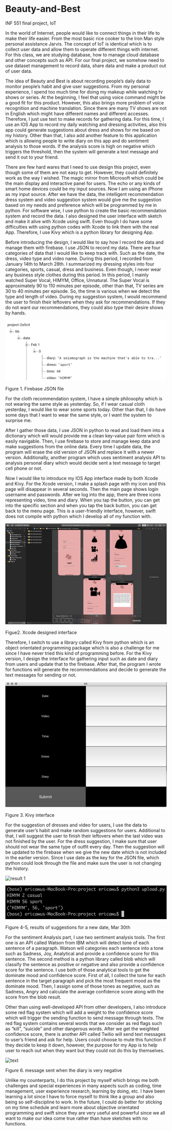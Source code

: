 # Beauty-and-Best
INF 551 final project, IoT



In the world of Internet, people would like to connect things in their life to make their life easier. From the most basic rice cooker to the Iron Man style personal assistance Jarvis. The concept of IoT is identical which is to collect user data and allow them to operate different things with internet. For this class, we are studying database, how to manage cloud database and other concepts such as API. For our final project, we somehow need to use dataset management to record data, share data and make a product out of user data.

The idea of Beauty and Best is about recording people’s daily data to monitor people’s habit and give user suggestions. From my personal experience, I spend too much time for doing my makeup while watching tv shows or series. At the beginning, I feel that using voice command might be a good fit for this product. However, this also brings more problem of voice recognition and machine translation. Since there are many TV shows are not in English which might have different names and different accesses. Therefore, I just use text to make records for gathering data. For this time, I use an IOS App to record my daily watching and dressing activities, also this app could generate suggestions about dress and shows for me based on my history. Other than that, I also add another feature to this application which is allowing people to write diary on this app and do sentiment analysis to those words. If the analysis score is high on negative which triggers the threshold, then the system will generate a text message and send it out to your friend. 

There are few hard wares that I need to use design this project, even though some of them are not easy to get. However, they could definitely work as the way I wished. The magic mirror from Microsoft which could be the main display and interactive panel for users. The echo or any kinds of smart home devices could be my input sources. Now I am using an iPhone as my input source. After we have the data, the intelligent recommendation dress system and video suggestion system would give me the suggestion based on my needs and preference which will be programmed by me in python. For software wise, I use python to create the basic recommendation system and record the data. I also designed the user interface with sketch and make it alive with Xcode using swift. Even though I do have some difficulties with using python codes with Xcode to link them with the real App. Therefore, I use Kivy which is a python library for designing App. 

Before introducing the design, I would like to say how I record the data and manage them with firebase. I use JSON to record my data. There are four categories of data that I would like to keep track with. Such as the date, the dress, video type and video name. During this period, I recorded from January 14th to March 28th. I summarized my dressing styles into four categories, sports, casual, dress and business. Even though, I never wear any business style clothes during this period. In this period, I mainly watched Super Vocal, HIMYM, Office, Unnatural. The Super Vocal is approximately 90 to 110 minutes per episode, other than that, TV series are 30 to 40 minutes per episode. So, the time is various when we detect the type and length of video. During my suggestion system, I would recommend the user to finish their leftovers when they ask for recommendations. If they do not want our recommendations, they could also type their desire shows by hands.

![firebase JSON](/final_report/firebase.png)

Figure 1. Firebase JSON file

For the cloth recommendation system, I have a simple philosophy which is not wearing the same style as yesterday. So, if I wear casual cloth yesterday, I would like to wear some sports today. Other than that, I do have some days that I want to wear the same style, or I want the system to surprise me. 

After I gather those data, I use JSON in python to read and load them into a dictionary which will would provide me a clean key-value pair form which is easily navigable. Then, I use firebase to store and manage keep data and make suggestions from the online data. Every time I update data, the program will erase the old version of JSON and replace it with a newer version. Additionally, another program which uses sentiment analysis API to analysis personal diary which would decide sent a text message to target cell phone or not.

Now I would like to introduce my IOS App interface made by both Xcode and Kivy. For the Xcode version, I make a splash page with my icon and this page will disappear in several seconds. Then the main page shows login username and passwords. After we log into the app, there are three icons representing video, time and diary. When you tap the button, you can get into the specific section and when you tap the back button, you can get back to the menu page. This is a user-friendly interface, however, swift does not compile with python which I develop all of my function with. 

![Xcode interface](/final_report/xcode_interface.png)

Figue2. Xcode designed interface

Therefore, I switch to use a library called Kivy from python which is an object orientated programming package which is also a challenge for me since I have never tried this kind of programming before. For the Kivy version, I design the interface for gathering input such as date and diary from users and update that to the firebase. After that, the program I wrote for functions will generate the recommendations and decide to generate the text messages for sending or not.

![kivy interface](/final_report/kivy_interface.png)

Figure 3. Kivy interface

For the suggestion of dresses and video for users, I use the data to generate user’s habit and make random suggestions for users. Additional to that, I will suggest the user to finish their leftovers when the last video was not finished by the user. For the dress suggestion, I make sure that user should not wear the same type of outfit every day. Then the suggestion will be updated to the firebase when we give the new date which is not included in the earlier version. Since I use date as the key for the JSON file, which python could look through the file and make sure the user is not changing the history.

![result 1](/final_report/result_1.png)

![result 2](/final_report/result_2.png)

Figure 4-5, results of suggestions for a new date, Mar 30th

For the sentiment Analysis part, I use two sentiment analysis tools. The first one is an API called Watson from IBM which will detect tone of each sentence of a paragraph. Watson will categories each sentence into a tone such as Sadness, Joy, Analytical and provide a confidence score for this sentence. The second method is a python library called blob which will classify the sentence as positive or negative and also provide a confidence score for the sentence. I use both of those analytical tools to get the dominate mood and confidence score. First of all, I collect the tone for each sentence in the target paragraph and pick the most frequent mood as the dominate mood. Then, I assign some of those tones as negative, such as Sadness, Angry and calculate the average confidence score along with the score from the blob result. 

Other than using well-developed API from other developers, I also introduce some red flag system which will add a weight to the confidence score which will trigger the sending function to send message through texts. The red flag system contains several words that we consider as red flags such as “kill”, “suicide” and other dangerous words. After we get the weighted confidence score, there is another API called Twilio will send text messages to user’s friend and ask for help. Users could choose to mute this function if they decide to keep it down, however, the purpose for my App is to help user to reach out when they want but they could not do this by themselves.

![text](/final_report/text.png)

Figure 6. message sent when the diary is very negative

Unlike my counterparts, I do this project by myself which brings me both challenges and special experiences in many aspects such as coding, time management, user experience research, learning by doing, etc. I have been learning a lot since I have to force myself to think like a group and also being so self-discipline to work. In the future, I could do better for sticking on my time schedule and learn more about objective orientated programming and swift since they are very useful and powerful since we all want to make our idea come true rather than have sketches with no functions.



